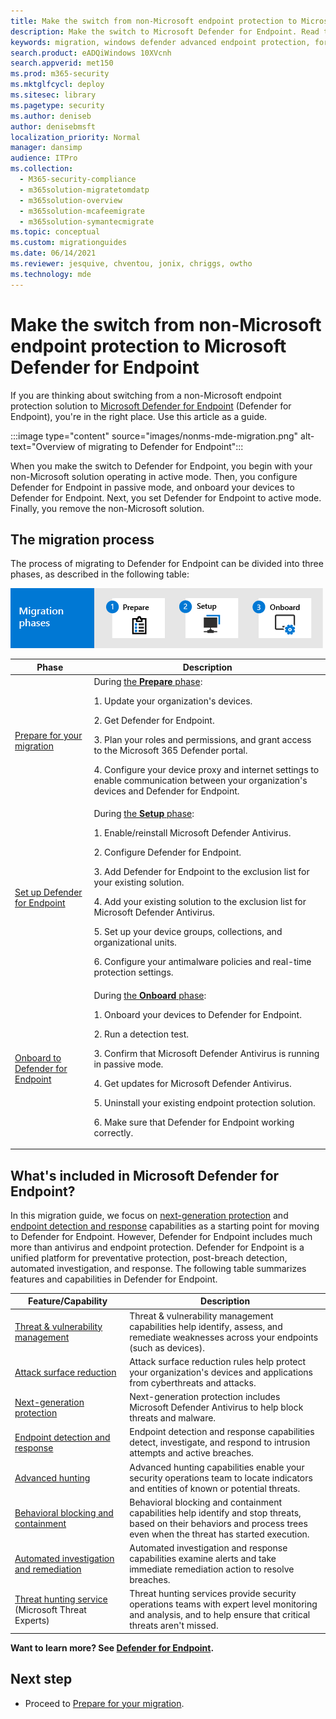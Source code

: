 ```yaml
---
title: Make the switch from non-Microsoft endpoint protection to Microsoft Defender for Endpoint
description: Make the switch to Microsoft Defender for Endpoint. Read this article for an overview.
keywords: migration, windows defender advanced endpoint protection, for Endpoint, edr
search.product: eADQiWindows 10XVcnh
search.appverid: met150
ms.prod: m365-security
ms.mktglfcycl: deploy
ms.sitesec: library
ms.pagetype: security
ms.author: deniseb
author: denisebmsft
localization_priority: Normal
manager: dansimp
audience: ITPro
ms.collection: 
  - M365-security-compliance
  - m365solution-migratetomdatp
  - m365solution-overview
  - m365solution-mcafeemigrate
  - m365solution-symantecmigrate
ms.topic: conceptual
ms.custom: migrationguides
ms.date: 06/14/2021
ms.reviewer: jesquive, chventou, jonix, chriggs, owtho
ms.technology: mde
---
```


# Make the switch from non-Microsoft endpoint protection to Microsoft Defender for Endpoint

If you are thinking about switching from a non-Microsoft endpoint protection solution to [Microsoft Defender for Endpoint](microsoft-defender-endpoint.md) (Defender for Endpoint), you're in the right place. Use this article as a guide.

:::image type="content" source="images/nonms-mde-migration.png" alt-text="Overview of migrating to Defender for Endpoint":::

When you make the switch to Defender for Endpoint, you begin with your non-Microsoft solution operating in active mode. Then, you configure Defender for Endpoint in passive mode, and onboard your devices to Defender for Endpoint. Next, you set Defender for Endpoint to active mode. Finally, you remove the non-Microsoft solution.

## The migration process

The process of migrating to Defender for Endpoint can be divided into three phases, as described in the following table:

![Migration phases - prepare, setup, onboard](images/phase-diagrams/migration-phases.png)

|Phase |Description |
|--|--|
|[Prepare for your migration](switch-to-microsoft-defender-prepare.md) |During [the **Prepare** phase](switch-to-microsoft-defender-prepare.md): <p>1. Update your organization's devices. <p>2. Get Defender for Endpoint. <p>3. Plan your roles and permissions, and grant access to the Microsoft 365 Defender portal. <p>4. Configure your device proxy and internet settings to enable communication between your organization's devices and Defender for Endpoint. |
|[Set up Defender for Endpoint](switch-to-microsoft-defender-setup.md) |During [the **Setup** phase](switch-to-microsoft-defender-setup.md): <p>1. Enable/reinstall Microsoft Defender Antivirus. <p>2. Configure Defender for Endpoint. <p>3. Add Defender for Endpoint to the exclusion list for your existing solution. <p>4. Add your existing solution to the exclusion list for Microsoft Defender Antivirus. <p>5. Set up your device groups, collections, and organizational units. <p>6. Configure your antimalware policies and real-time protection settings.|
|[Onboard to Defender for Endpoint](switch-to-microsoft-defender-onboard.md) |During [the **Onboard** phase](switch-to-microsoft-defender-onboard.md): <p>1. Onboard your devices to Defender for Endpoint. <p>2. Run a detection test. <p>3. Confirm that Microsoft Defender Antivirus is running in passive mode. <p>4. Get updates for Microsoft Defender Antivirus. <p>5. Uninstall your existing endpoint protection solution. <p>6. Make sure that Defender for Endpoint working correctly. |

## What's included in Microsoft Defender for Endpoint?

In this migration guide, we focus on [next-generation protection](microsoft-defender-antivirus-in-windows-10.md) and [endpoint detection and response](overview-endpoint-detection-response.md) capabilities as a starting point for moving to Defender for Endpoint. However, Defender for Endpoint includes much more than antivirus and endpoint protection. Defender for Endpoint is a unified platform for preventative protection, post-breach detection, automated investigation, and response. The following table summarizes features and capabilities in Defender for Endpoint. 

| Feature/Capability | Description |
|---|---|
| [Threat & vulnerability management](next-gen-threat-and-vuln-mgt.md) | Threat & vulnerability management capabilities help identify, assess, and remediate weaknesses across your endpoints (such as devices). |
| [Attack surface reduction](overview-attack-surface-reduction.md) | Attack surface reduction rules help protect your organization's devices and applications from cyberthreats and attacks. |
| [Next-generation protection](microsoft-defender-antivirus-in-windows-10.md) | Next-generation protection includes Microsoft Defender Antivirus to help block threats and malware. |
| [Endpoint detection and response](overview-endpoint-detection-response.md) | Endpoint detection and response capabilities detect, investigate, and respond to intrusion attempts and active breaches.  |
| [Advanced hunting](advanced-hunting-overview.md) | Advanced hunting capabilities enable your security operations team to locate indicators and entities of known or potential threats. |
| [Behavioral blocking and containment](behavioral-blocking-containment.md) | Behavioral blocking and containment capabilities help identify and stop threats, based on their behaviors and process trees even when the threat has started execution. |
| [Automated investigation and remediation](automated-investigations.md) | Automated investigation and response capabilities examine alerts and take immediate remediation action to resolve breaches. |
| [Threat hunting service](microsoft-threat-experts.md) (Microsoft Threat Experts) | Threat hunting services provide security operations teams with expert level monitoring and analysis, and to help ensure that critical threats aren't missed. |

**Want to learn more? See [Defender for Endpoint](microsoft-defender-endpoint.md).**

## Next step

- Proceed to [Prepare for your migration](switch-to-microsoft-defender-prepare.md).
